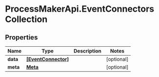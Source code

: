 # ProcessMakerApi.EventConnectorsCollection

## Properties
Name | Type | Description | Notes
------------ | ------------- | ------------- | -------------
**data** | [**[EventConnector]**](EventConnector.md) |  | [optional] 
**meta** | [**Meta**](Meta.md) |  | [optional] 


